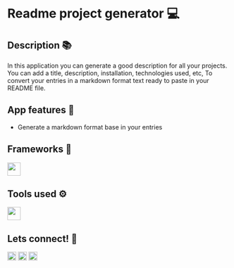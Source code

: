 # Readme project generator 💻

## Description 📚
In this application you can generate a good description for all your projects. You can add a title, description, installation, technologies used, etc, To convert your entries in a markdown format text ready to paste in your README file.
  
## App features 💎
- Generate a markdown format base in your entries
 
## Frameworks 🧰
<img width="30" height="30" src="https://cdn-icons-png.flaticon.com/512/1126/1126012.png"/> 

## Tools used ⚙
<img width="30" height="30" src="https://cdn-icons-png.flaticon.com/512/5968/5968705.png"/> 

## Lets connect! 📲
<a href="https://github.com/joselatines/" target="_blank"><img width="20" height="20" src="https://img.shields.io/badge/github-%230077B5.svg??style=social&logo=github&logoColor=white"/></a> 
<a href="https://www.linkedin.com/in/jose-latines/" target="_blank"><img width="20" height="20" src="https://img.shields.io/badge/linkedin-%230077B5.svg??style=social&logo=linkedin&logoColor=white"/></a> 
<a href="https://www.instagram.com/doctordraxter/" target="_blank"><img width="20" height="20" src="https://img.shields.io/badge/instagram-%230077B5.svg??style=social&logo=instagram&logoColor=white"/></a>